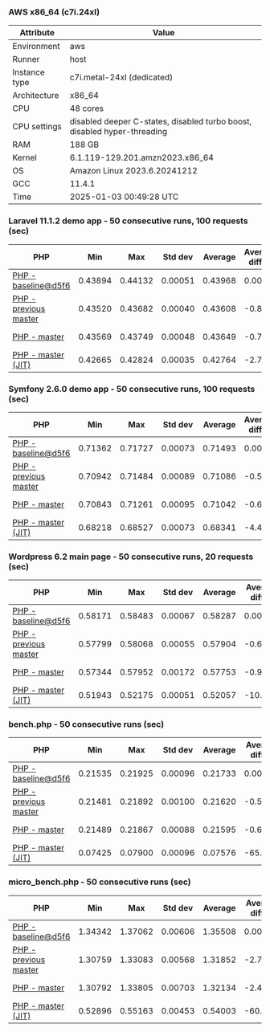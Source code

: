 ### AWS x86_64 (c7i.24xl)

|  Attribute    |     Value      |
|---------------|----------------|
| Environment   |aws|
| Runner        |host|
| Instance type |c7i.metal-24xl (dedicated)|
| Architecture  |x86_64
| CPU           |48 cores|
| CPU settings  |disabled deeper C-states, disabled turbo boost, disabled hyper-threading|
| RAM           |188 GB|
| Kernel        |6.1.119-129.201.amzn2023.x86_64|
| OS            |Amazon Linux 2023.6.20241212|
| GCC           |11.4.1|
| Time          |2025-01-03 00:49:28 UTC|

### Laravel 11.1.2 demo app - 50 consecutive runs, 100 requests (sec)

|     PHP     |     Min     |     Max     |    Std dev   |   Average  |  Average diff % |   Median   | Median diff % |     Memory    |
|-------------|-------------|-------------|--------------|------------|-----------------|------------|---------------|---------------|
|[PHP - baseline@d5f6](https://github.com/php/php-src/commit/d5f6e56610)|0.43894|0.44132|0.00051|0.43968|0.00%|0.43960|0.00%|41.82 MB|
|[PHP - previous master](https://github.com/php/php-src/commit/249d2dac28)|0.43520|0.43682|0.00040|0.43608|-0.82%|0.43605|-0.81%|41.70 MB|
|[PHP - master](https://github.com/php/php-src/commit/60252b7845)|0.43569|0.43749|0.00048|0.43649|-0.73%|0.43644|-0.72%|41.70 MB|
|[PHP - master (JIT)](https://github.com/php/php-src/commit/60252b7845)|0.42665|0.42824|0.00035|0.42764|-2.74%|0.42762|-2.73%|50.75 MB|

### Symfony 2.6.0 demo app - 50 consecutive runs, 100 requests (sec)

|     PHP     |     Min     |     Max     |    Std dev   |   Average  |  Average diff % |   Median   | Median diff % |     Memory    |
|-------------|-------------|-------------|--------------|------------|-----------------|------------|---------------|---------------|
|[PHP - baseline@d5f6](https://github.com/php/php-src/commit/d5f6e56610)|0.71362|0.71727|0.00073|0.71493|0.00%|0.71479|0.00%|37.33 MB|
|[PHP - previous master](https://github.com/php/php-src/commit/249d2dac28)|0.70942|0.71484|0.00089|0.71086|-0.57%|0.71070|-0.57%|37.39 MB|
|[PHP - master](https://github.com/php/php-src/commit/60252b7845)|0.70843|0.71261|0.00095|0.71042|-0.63%|0.71020|-0.64%|37.39 MB|
|[PHP - master (JIT)](https://github.com/php/php-src/commit/60252b7845)|0.68218|0.68527|0.00073|0.68341|-4.41%|0.68329|-4.41%|44.48 MB|

### Wordpress 6.2 main page - 50 consecutive runs, 20 requests (sec)

|     PHP     |     Min     |     Max     |    Std dev   |   Average  |  Average diff % |   Median   | Median diff % |     Memory    |
|-------------|-------------|-------------|--------------|------------|-----------------|------------|---------------|---------------|
|[PHP - baseline@d5f6](https://github.com/php/php-src/commit/d5f6e56610)|0.58171|0.58483|0.00067|0.58287|0.00%|0.58282|0.00%|42.95 MB|
|[PHP - previous master](https://github.com/php/php-src/commit/249d2dac28)|0.57799|0.58068|0.00055|0.57904|-0.66%|0.57892|-0.67%|42.80 MB|
|[PHP - master](https://github.com/php/php-src/commit/60252b7845)|0.57344|0.57952|0.00172|0.57753|-0.92%|0.57822|-0.79%|42.80 MB|
|[PHP - master (JIT)](https://github.com/php/php-src/commit/60252b7845)|0.51943|0.52175|0.00051|0.52057|-10.69%|0.52052|-10.69%|61.91 MB|

### bench.php - 50 consecutive runs (sec)

|     PHP     |     Min     |     Max     |    Std dev   |   Average  |  Average diff % |   Median   | Median diff % |     Memory    |
|-------------|-------------|-------------|--------------|------------|-----------------|------------|---------------|---------------|
|[PHP - baseline@d5f6](https://github.com/php/php-src/commit/d5f6e56610)|0.21535|0.21925|0.00096|0.21733|0.00%|0.21732|0.00%|26.12 MB|
|[PHP - previous master](https://github.com/php/php-src/commit/249d2dac28)|0.21481|0.21892|0.00100|0.21620|-0.52%|0.21611|-0.55%|26.06 MB|
|[PHP - master](https://github.com/php/php-src/commit/60252b7845)|0.21489|0.21867|0.00088|0.21595|-0.64%|0.21577|-0.71%|26.06 MB|
|[PHP - master (JIT)](https://github.com/php/php-src/commit/60252b7845)|0.07425|0.07900|0.00096|0.07576|-65.14%|0.07533|-65.34%|27.23 MB|

### micro_bench.php - 50 consecutive runs (sec)

|     PHP     |     Min     |     Max     |    Std dev   |   Average  |  Average diff % |   Median   | Median diff % |     Memory    |
|-------------|-------------|-------------|--------------|------------|-----------------|------------|---------------|---------------|
|[PHP - baseline@d5f6](https://github.com/php/php-src/commit/d5f6e56610)|1.34342|1.37062|0.00606|1.35508|0.00%|1.35530|0.00%|20.38 MB|
|[PHP - previous master](https://github.com/php/php-src/commit/249d2dac28)|1.30759|1.33083|0.00568|1.31852|-2.70%|1.31736|-2.80%|20.32 MB|
|[PHP - master](https://github.com/php/php-src/commit/60252b7845)|1.30792|1.33805|0.00703|1.32134|-2.49%|1.32050|-2.57%|20.32 MB|
|[PHP - master (JIT)](https://github.com/php/php-src/commit/60252b7845)|0.52896|0.55163|0.00453|0.54003|-60.15%|0.53963|-60.18%|21.66 MB|

